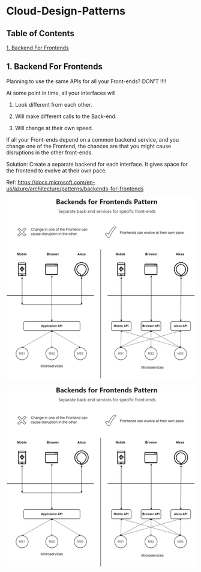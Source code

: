 # Cloud-Design-Patterns

## Table of Contents

[1. Backend For Frontends](#1-Backend-For-Frontends)


## 1. Backend For Frontends

Planning to use the same APIs for all your Front-ends? DON'T !!!!

At some point in time, all your interfaces will

1. Look different from each other.

2. Will make different calls to the Back-end.

3. Will change at their own speed.


If all your Front-ends depend on a common backend service, and you change one of the Frontend, the chances are that you might cause disruptions in the other front-ends.

Solution: Create a separate backend for each interface. It gives space for the frontend to evolve at their own pace.


Ref: https://docs.microsoft.com/en-us/azure/architecture/patterns/backends-for-frontends

<img src="/BackendForFrontEnd/CloudDesignPatterns-BFF.png" width="1200">


![](/BackendForFrontEnd/CloudDesignPatterns-BFF.png)
